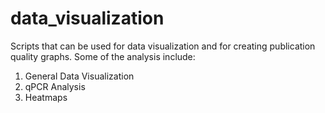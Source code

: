 # data_visualization
Scripts that can be used for data visualization and for creating publication quality graphs. Some of the analysis include:
1. General Data Visualization
2. qPCR Analysis
3. Heatmaps
